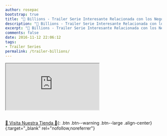 ```yaml
---
author: rosepac
bootstrap: true
title: "🎥 Billions - Trailer Serie Interesante Relacionada con los Negocios y las Finanzas"
description: "🎥 Billions - Trailer Serie Interesante Relacionada con los Negocios y las Finanzas"
excerpt: "🎥 Billions - Trailer Serie Interesante Relacionada con los Negocios y las Finanzas"
comments: false
date: 2016-11-12 22:06:12
tags:
- Trailer Series
permalink: /trailer-billions/
---
```


<div class="embed-responsive embed-responsive-16by9">
  <iframe class="embed-responsive-item" src="https://www.youtube-nocookie.com/embed/8u51ZY2a3Sc?rel=0" allowfullscreen></iframe>
</div><br/>

[🎁 Visita Nuestra Tienda 🎁](https://www.amazon.es/shop/cibercursos){: .btn .btn--warning .btn--large .align-center}{:target="_blank" rel="nofollow,noreferrer"}